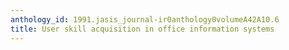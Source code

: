 ```yaml
---
anthology_id: 1991.jasis_journal-ir0anthology0volumeA42A10.6
title: User skill acquisition in office information systems
---
```

